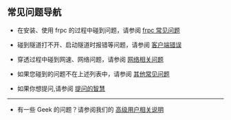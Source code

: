 ## 常见问题导航

- 在安装、使用 frpc 的过程中碰到问题，请参阅 [frpc 常见问题](/faq/frpc)

- 碰到隧道打不开、启动隧道时报错等问题，请参阅 [客户端错误](/faq/client-error)

- 穿透过程中碰到网速、网络问题，请参阅 [网络相关问题](/faq/network)

- 如果您碰到的问题不在上述列表中，请参阅 [其他常见问题](/faq/misc)

- 如果你想提问,请参阅 [提问的智慧](/zhihui)

---

- 有一些 Geek 的问题？请参阅我们的 [高级用户相关说明](/geek)
